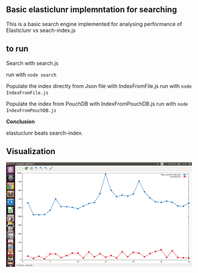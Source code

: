 ## Basic elasticlunr implemntation for searching

This is a basic search engine implemented for analysing performance of Elasticlunr vs seach-index.js

## to run
Search with search.js

run with `node search` 

Populate the index directly from Json file with IndexFromFile.js
run with `node IndexFromFile.js` 

Populate the index  from PouchDB  with IndexFromPouchDB.js
run with `node IndexFromPouchDB.js`

**Conclusion**

 elastuclunr beats search-index.
 
## Visualization

 ![](/data_ploting.png)
 
